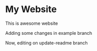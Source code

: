 # My Website

This is awesome website

Adding some changes in example branch

Now, editing on update-readme branch
